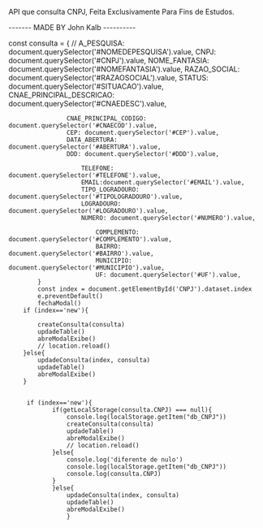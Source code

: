 API que consulta CNPJ, Feita Exclusivamente Para Fins de Estudos.

-------  MADE BY John Kalb ----------

 const consulta = {
                // A_PESQUISA: document.querySelector('#NOMEDEPESQUISA').value,
                CNPJ: document.querySelector('#CNPJ').value,
                NOME_FANTASIA: document.querySelector('#NOMEFANTASIA').value,
                RAZAO_SOCIAL: document.querySelector('#RAZAOSOCIAL').value,
                STATUS: document.querySelector('#SITUACAO').value,
                CNAE_PRINCIPAL_DESCRICAO: document.querySelector('#CNAEDESC').value,
    
                    CNAE_PRINCIPAL_CODIGO: document.querySelector('#CNAECOD').value,
                    CEP: document.querySelector('#CEP').value,
                    DATA_ABERTURA: document.querySelector('#ABERTURA').value,
                    DDD: document.querySelector('#DDD').value,
    
                        TELEFONE: document.querySelector('#TELEFONE').value,
                        EMAIL:document.querySelector('#EMAIL').value,
                        TIPO_LOGRADOURO: document.querySelector('#TIPOLOGRADOURO').value,
                        LOGRADOURO: document.querySelector('#LOGRADOURO').value,
                        NUMERO: document.querySelector('#NUMERO').value,
    
                            COMPLEMENTO: document.querySelector('#COMPLEMENTO').value,
                            BAIRRO: document.querySelector('#BAIRRO').value,
                            MUNICIPIO: document.querySelector('#MUNICIPIO').value,
                            UF: document.querySelector('#UF').value,
            }
            const index = document.getElementById('CNPJ').dataset.index
            e.preventDefault()
            fechaModal()
        if (index=='new'){
            
            createConsulta(consulta)
            updadeTable()
            abreModalExibe()
            // location.reload()
        }else{
            updadeConsulta(index, consulta)
            updadeTable()
            abreModalExibe()
        }


         if (index=='new'){
                if(getLocalStorage(consulta.CNPJ) === null){
                    console.log(localStorage.getItem("db_CNPJ"))
                    createConsulta(consulta)
                    updadeTable()
                    abreModalExibe()
                    // location.reload()
                }else{
                    console.log('diferente de nulo') 
                    console.log(localStorage.getItem("db_CNPJ"))
                    console.log(consulta.CNPJ)
                }
                }else{
                    updadeConsulta(index, consulta)
                    updadeTable()
                    abreModalExibe()
                    }
